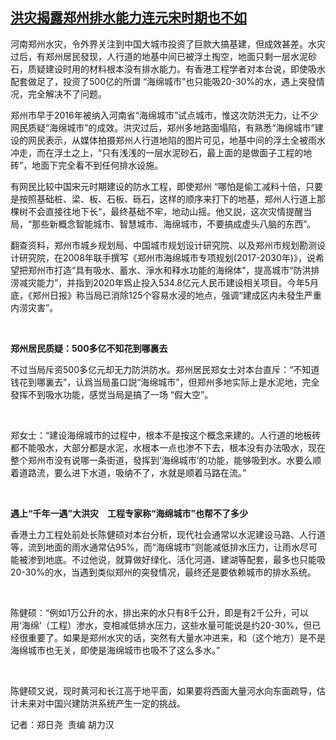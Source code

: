 <!--1627297519000-->
[洪灾揭露郑州排水能力连元宋时期也不如](https://www.rfa.org/mandarin/yataibaodao/shehui/ac-07262021070459.html)
------

<p><span style="font-weight: 400;">河南郑州水灾，令外界关注到中国大城市投资了巨款大搞基建，但成效甚差。水灾过后，有郑州居民發现，人行道的地基中间已被浮土掏空，地面只剩一层水泥砂石，质疑建设时用的材料根本没有排水能力。有香港工程学者对本台说，即使吸水配套做足了，投资了500亿的所谓 “海绵城市”也只能吸20-30%的水，遇上突發情况，完全解决不了问题。</span><span style="font-weight: 400;"> </span></p><p><span style="font-weight: 400;">郑州市早于2016年被纳入河南省“海绵城市”试点城市，惟这次防洪无力，让不少网民质疑“海绵城市”的成效。洪灾过后，郑州多地路面塌陷，有熟悉“海绵城市”建设的网民表示，从媒体拍摄郑州人行道地陷的图片可见，地基中间的浮土全被雨水冲走，而在浮土之上，“只有浅浅的一层水泥砂石，最上面的是做面子工程的地砖”，地面下完全看不到任何排水设施。</span></p><p></p><p><span style="font-weight: 400;">有网民比较中国宋元时期建设的防水工程，即使郑州 “哪怕是偷工减料十倍，只要是按照基础桩、梁、板、石板、砾石，这样的顺序来打下的地基，郑州人行道上那棵树不会直接往地下长“，最终基础不牢，地动山摇。他又説，这次灾情提醒当局，“那些新概念智能城市、智慧城市、海绵城市，不要搞成虚头八脑的东西”。</span></p><p></p><p><span style="font-weight: 400;">翻查资料，郑州市城乡规划局、中国城市规划设计研究院、以及郑州市规划勘测设计研究院，在2008年联手撰写《郑州市海绵城市专项规划(2017-2030年)》，说希望把郑州市打造“具有吸水、蓄水、淨水和释水功能的海绵体”，提高城市“防洪排涝减灾能力”，并指到2020年爲止投入534.8亿元人民币建设相关项目。今年5月底，《郑州日报》称当局已消除125个容易水浸的地点，强调“建成区内未發生严重内涝灾害”。</span></p><p><span style="font-weight: 400;"> </span></p><p><b>郑州居民质疑：500多亿不知花到哪裏去</b></p><p><span style="font-weight: 400;">不过当局斥资500多亿元却无力防洪防水。郑州居民郑女士对本台直斥：“不知道钱花到哪裏去”，认爲当局虽口説“海绵城市”，但郑州多地实际上是水泥地，完全發挥不到吸水功能，感觉当局是搞了一场 “假大空”。</span></p><p><span style="font-weight: 400;"> </span></p><p><span style="font-weight: 400;">郑女士：“建设海绵城市的过程中，根本不是按这个概念来建的。人行道的地板砖都不能吸水，大部分都是水泥，水根本一点也渗不下去，根本没有办法吸水，现在整个郑州市没有说哪一条街道，發挥到‘海绵城市’的功能，能够吸到水。水要么顺着道路流，要么进下水道，吸纳不了，水就是顺着马路在流。”</span></p><p><span style="font-weight: 400;"> </span></p><p><b>遇上“千年一遇”大洪灾　工程专家称“海绵城市”也帮不了多少</b></p><p><span style="font-weight: 400;">香港土力工程处前处长陈健硕对本台分析，现代社会通常以水泥建设马路、人行道等，流到地面的雨水通常佔95%，而“海绵城市”则能减低排水压力，让雨水尽可能被渗到地底。不过他说，就算做好绿化、活化河道、建湖等配套，最多也只能吸20-30%的水，当遇到类似郑州的突發情况，最终还是要依赖城市的排水系统。</span></p><p><span style="font-weight: 400;"> </span></p><p><span style="font-weight: 400;">陈健硕：“例如1万公升的水，排出来的水只有8千公升，即是有2千公升，可以用‘海绵’（工程）渗水，变相减低排水压力，这些水量可能说是约20-30%，但已经很重要了。如果是郑州水灾的话，突然有大量水冲进来，和（这个地方）是不是海绵城市也无关，即使是海绵城市也吸不了这么多水。”</span></p><p><span style="font-weight: 400;"> </span></p><p><span style="font-weight: 400;">陈健硕又说，现时黄河和长江高于地平面，如果要将西面大量河水向东面疏导，估计未来对中国兴建防洪系统产生一定的挑战。</span></p><p></p><p><span style="font-weight: 400;">记者：郑日尧  责编 胡力汉</span></p><p></p>
